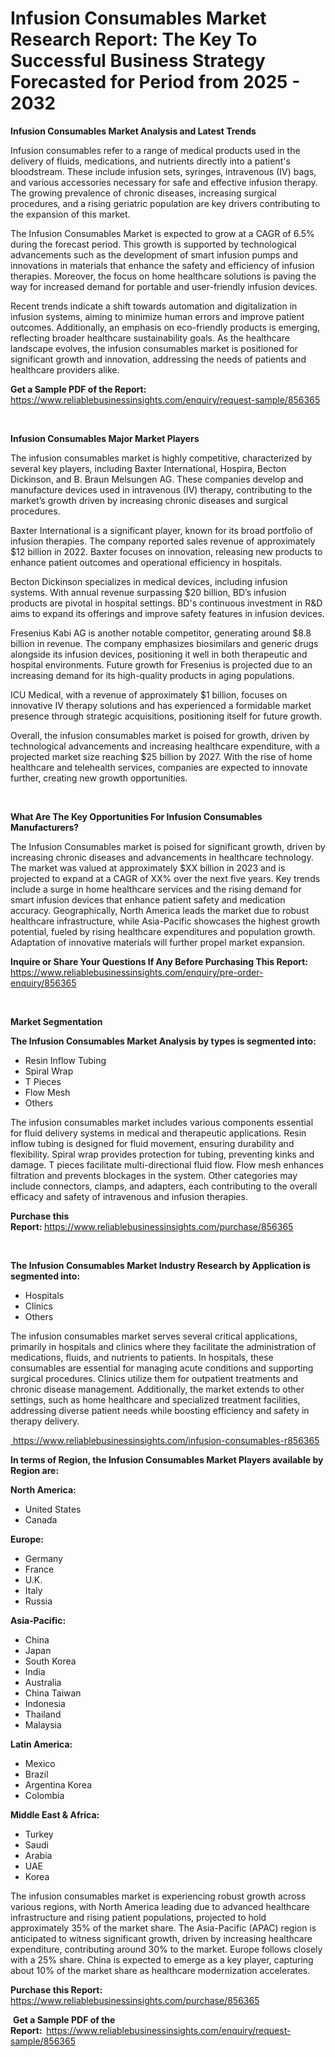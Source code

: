 <p><h1>Infusion Consumables Market Research Report: The Key To Successful Business Strategy Forecasted for Period from 2025 - 2032</h1></p><p><strong>Infusion Consumables Market Analysis and Latest Trends</strong></p>
<p><p>Infusion consumables refer to a range of medical products used in the delivery of fluids, medications, and nutrients directly into a patient's bloodstream. These include infusion sets, syringes, intravenous (IV) bags, and various accessories necessary for safe and effective infusion therapy. The growing prevalence of chronic diseases, increasing surgical procedures, and a rising geriatric population are key drivers contributing to the expansion of this market.</p><p>The Infusion Consumables Market is expected to grow at a CAGR of 6.5% during the forecast period. This growth is supported by technological advancements such as the development of smart infusion pumps and innovations in materials that enhance the safety and efficiency of infusion therapies. Moreover, the focus on home healthcare solutions is paving the way for increased demand for portable and user-friendly infusion devices.</p><p>Recent trends indicate a shift towards automation and digitalization in infusion systems, aiming to minimize human errors and improve patient outcomes. Additionally, an emphasis on eco-friendly products is emerging, reflecting broader healthcare sustainability goals. As the healthcare landscape evolves, the infusion consumables market is positioned for significant growth and innovation, addressing the needs of patients and healthcare providers alike.</p></p>
<p><strong>Get a Sample PDF of the Report:&nbsp;</strong> <a href="https://www.reliablebusinessinsights.com/enquiry/request-sample/856365?utm_campaign=2768&utm_medium=2&utm_source=Github&utm_content=ia&utm_term=13042025&utm_id=infusion-consumables">https://www.reliablebusinessinsights.com/enquiry/request-sample/856365</a></p>
<p>&nbsp;</p>
<p><strong>Infusion Consumables Major Market Players</strong></p>
<p><p>The infusion consumables market is highly competitive, characterized by several key players, including Baxter International, Hospira, Becton Dickinson, and B. Braun Melsungen AG. These companies develop and manufacture devices used in intravenous (IV) therapy, contributing to the market’s growth driven by increasing chronic diseases and surgical procedures.</p><p>Baxter International is a significant player, known for its broad portfolio of infusion therapies. The company reported sales revenue of approximately $12 billion in 2022. Baxter focuses on innovation, releasing new products to enhance patient outcomes and operational efficiency in hospitals.</p><p>Becton Dickinson specializes in medical devices, including infusion systems. With annual revenue surpassing $20 billion, BD’s infusion products are pivotal in hospital settings. BD's continuous investment in R&D aims to expand its offerings and improve safety features in infusion devices.</p><p>Fresenius Kabi AG is another notable competitor, generating around $8.8 billion in revenue. The company emphasizes biosimilars and generic drugs alongside its infusion devices, positioning it well in both therapeutic and hospital environments. Future growth for Fresenius is projected due to an increasing demand for its high-quality products in aging populations.</p><p>ICU Medical, with a revenue of approximately $1 billion, focuses on innovative IV therapy solutions and has experienced a formidable market presence through strategic acquisitions, positioning itself for future growth.</p><p>Overall, the infusion consumables market is poised for growth, driven by technological advancements and increasing healthcare expenditure, with a projected market size reaching $25 billion by 2027. With the rise of home healthcare and telehealth services, companies are expected to innovate further, creating new growth opportunities.</p></p>
<p>&nbsp;</p>
<p><strong>What Are The Key Opportunities For Infusion Consumables Manufacturers?</strong></p>
<p><p>The Infusion Consumables market is poised for significant growth, driven by increasing chronic diseases and advancements in healthcare technology. The market was valued at approximately $XX billion in 2023 and is projected to expand at a CAGR of XX% over the next five years. Key trends include a surge in home healthcare services and the rising demand for smart infusion devices that enhance patient safety and medication accuracy. Geographically, North America leads the market due to robust healthcare infrastructure, while Asia-Pacific showcases the highest growth potential, fueled by rising healthcare expenditures and population growth. Adaptation of innovative materials will further propel market expansion.</p></p>
<p><strong>Inquire or Share Your Questions If Any Before Purchasing This Report:</strong> <a href="https://www.reliablebusinessinsights.com/enquiry/pre-order-enquiry/856365?utm_campaign=2768&utm_medium=2&utm_source=Github&utm_content=ia&utm_term=13042025&utm_id=infusion-consumables">https://www.reliablebusinessinsights.com/enquiry/pre-order-enquiry/856365</a></p>
<p>&nbsp;</p>
<p><strong>Market Segmentation</strong></p>
<p><strong>The Infusion Consumables Market Analysis by types is segmented into:</strong></p>
<p><ul><li>Resin Inflow Tubing</li><li>Spiral Wrap</li><li>T Pieces</li><li>Flow Mesh</li><li>Others</li></ul></p>
<p><p>The infusion consumables market includes various components essential for fluid delivery systems in medical and therapeutic applications. Resin inflow tubing is designed for fluid movement, ensuring durability and flexibility. Spiral wrap provides protection for tubing, preventing kinks and damage. T pieces facilitate multi-directional fluid flow. Flow mesh enhances filtration and prevents blockages in the system. Other categories may include connectors, clamps, and adapters, each contributing to the overall efficacy and safety of intravenous and infusion therapies.</p></p>
<p><strong>Purchase this Report:&nbsp;</strong><a href="https://www.reliablebusinessinsights.com/purchase/856365?utm_campaign=2768&utm_medium=2&utm_source=Github&utm_content=ia&utm_term=13042025&utm_id=infusion-consumables">https://www.reliablebusinessinsights.com/purchase/856365</a></p>
<p>&nbsp;</p>
<p><strong>The Infusion Consumables Market Industry Research by Application is segmented into:</strong></p>
<p><ul><li>Hospitals</li><li>Clinics</li><li>Others</li></ul></p>
<p><p>The infusion consumables market serves several critical applications, primarily in hospitals and clinics where they facilitate the administration of medications, fluids, and nutrients to patients. In hospitals, these consumables are essential for managing acute conditions and supporting surgical procedures. Clinics utilize them for outpatient treatments and chronic disease management. Additionally, the market extends to other settings, such as home healthcare and specialized treatment facilities, addressing diverse patient needs while boosting efficiency and safety in therapy delivery.</p></p>
<p><a href="https://www.reliablebusinessinsights.com/infusion-consumables-r856365?utm_campaign=2768&utm_medium=2&utm_source=Github&utm_content=ia&utm_term=13042025&utm_id=infusion-consumables">&nbsp;https://www.reliablebusinessinsights.com/infusion-consumables-r856365</a></p>
<p><strong>In terms of Region, the Infusion Consumables Market Players available by Region are:</strong></p>
<p>
    <p> <strong> North America: </strong>
        <ul>
            <li>United States</li>
            <li>Canada</li>
        </ul>
        </p> 
    <p> <strong> Europe: </strong>
        <ul>
            <li>Germany</li>
            <li>France</li>
            <li>U.K.</li>
            <li>Italy</li>
            <li>Russia</li>
        </ul>
        </p> 
    <p> <strong> Asia-Pacific: </strong>
        <ul>
            <li>China</li>
            <li>Japan</li>
            <li>South Korea</li>
            <li>India</li>
            <li>Australia</li>
            <li>China Taiwan</li>
            <li>Indonesia</li>
            <li>Thailand</li>
            <li>Malaysia</li>
        </ul>
        </p> 
    <p> <strong> Latin America: </strong>
        <ul>
            <li>Mexico</li>
            <li>Brazil</li>
            <li>Argentina Korea</li>
            <li>Colombia</li>
        </ul>
        </p> 
    <p> <strong> Middle East & Africa: </strong>
        <ul>
            <li>Turkey</li>
            <li>Saudi</li>
            <li>Arabia</li>
            <li>UAE</li>
            <li>Korea</li>
        </ul>
    </p>
    </p>
<p><p>The infusion consumables market is experiencing robust growth across various regions, with North America leading due to advanced healthcare infrastructure and rising patient populations, projected to hold approximately 35% of the market share. The Asia-Pacific (APAC) region is anticipated to witness significant growth, driven by increasing healthcare expenditure, contributing around 30% to the market. Europe follows closely with a 25% share. China is expected to emerge as a key player, capturing about 10% of the market share as healthcare modernization accelerates.</p></p>
<p><strong>Purchase this Report: </strong><a href="https://www.reliablebusinessinsights.com/purchase/856365?utm_campaign=2768&utm_medium=2&utm_source=Github&utm_content=ia&utm_term=13042025&utm_id=infusion-consumables">https://www.reliablebusinessinsights.com/purchase/856365</a></p>
<p>&nbsp;<strong>Get a Sample PDF of the Report:&nbsp;&nbsp;</strong><a href="https://www.reliablebusinessinsights.com/enquiry/request-sample/856365?utm_campaign=2768&utm_medium=2&utm_source=Github&utm_content=ia&utm_term=13042025&utm_id=infusion-consumables">https://www.reliablebusinessinsights.com/enquiry/request-sample/856365</a></p>
<p><strong></strong></p>
<p><p></p><p></p><p></p></p>